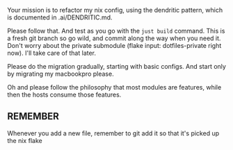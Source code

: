 Your mission is to refactor my nix config, using the dendritic pattern, which is documented in .ai/DENDRITIC.md.

Please follow that. And test as you go with the `just build` command. This is a fresh git branch so go wild, and commit along the way when you need it. Don't worry about the private submodule (flake input: dotfiles-private right now). I'll take care of that later.

Please do the migration gradually, starting with basic configs. And start only by migrating my macbookpro please.

Oh and please follow the philosophy that most modules are features, while then the hosts consume those features.


## REMEMBER
Whenever you add a new file, remember to git add it so that it's picked up the nix flake
